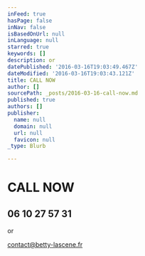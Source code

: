 ```yaml
---
inFeed: true
hasPage: false
inNav: false
isBasedOnUrl: null
inLanguage: null
starred: true
keywords: []
description: or
datePublished: '2016-03-16T19:03:49.467Z'
dateModified: '2016-03-16T19:03:43.121Z'
title: CALL NOW
author: []
sourcePath: _posts/2016-03-16-call-now.md
published: true
authors: []
publisher:
  name: null
  domain: null
  url: null
  favicon: null
_type: Blurb

---
```

# CALL NOW

## 06 10 27 57 31

or

contact@betty-lascene.fr